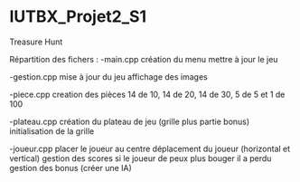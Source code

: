 IUTBX_Projet2_S1
================

Treasure Hunt

Répartition des fichers :
-main.cpp
  création du menu
  mettre à jour le jeu
  
-gestion.cpp
    mise à jour du jeu
    affichage des images
    
-piece.cpp
  creation des pièces
  14 de 10, 14 de 20, 14 de 30, 5 de 5 et 1 de 100
  
-plateau.cpp
  création du plateau de jeu (grille plus partie bonus)
  initialisation de la grille

-joueur.cpp
  placer le joueur au centre
  déplacement du joueur (horizontal et vertical)
  gestion des scores
  si le joueur de peux plus bouger il a perdu
  gestion des bonus
  (créer une IA)
